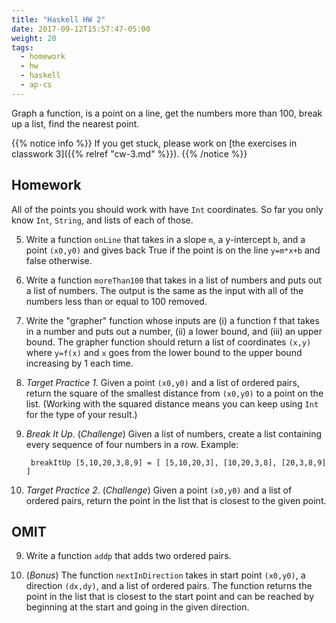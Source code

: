 ```yaml
---
title: "Haskell HW 2"
date: 2017-09-12T15:57:47-05:00
weight: 20
tags: 
  - homework
  - hw
  - haskell
  - ap-cs
---
```


Graph a function, is a point on a line, get the numbers more than 100, break up a list, 
find the nearest point.
<!--more-->

{{% notice info %}}
If you get stuck, please work on [the exercises in classwork 3]({{%
relref "cw-3.md" %}}).
{{% /notice %}}

## Homework

All of the points you should work with have `Int` coordinates. So far
you only know `Int`, `String`, and lists of each of those.

5. Write a function `onLine` that takes in a slope `m`, a y-intercept `b`, and a point `(x0,y0)` and gives back True if the point is on the line `y=m*x+b` and false otherwise.

6. Write a function `moreThan100` that takes in a list of numbers and puts out a list of numbers. The output is the same as the input with all of the numbers less than or equal to 100 removed.

1. Write the "grapher" function whose inputs are (i) a function f that takes in a number and puts out a number, (ii) a lower bound, and (iii) an upper bound.  The grapher function should return a list of coordinates `(x,y)` where `y=f(x)` and `x` goes from the lower bound to the upper bound increasing by 1 each time.

8. _Target Practice 1_. Given a point `(x0,y0)` and a list of ordered
   pairs, return the square of the smallest distance from `(x0,y0)` to
   a point on the list. (Working with the squared distance means you
   can keep using `Int` for the type of your result.)

7. _Break It Up_. (*Challenge*) Given a list of numbers, create a list containing every sequence of four numbers in a row. Example: 

        breakItUp [5,10,20,3,8,9] = [ [5,10,20,3], [10,20,3,8], [20,3,8,9] ]

8. _Target Practice 2_. (*Challenge*) Given a point `(x0,y0)` and a list of ordered pairs, return the point in the list that is closest to the given point.

## OMIT

9. Write a function `addp` that adds two ordered pairs.

10. (*Bonus*) The function `nextInDirection` takes in start point `(x0,y0)`, a direction `(dx,dy)`, and a list of ordered pairs. The function returns the point in the list that is closest to the start point and can be reached by beginning at the start and going in the given direction.
